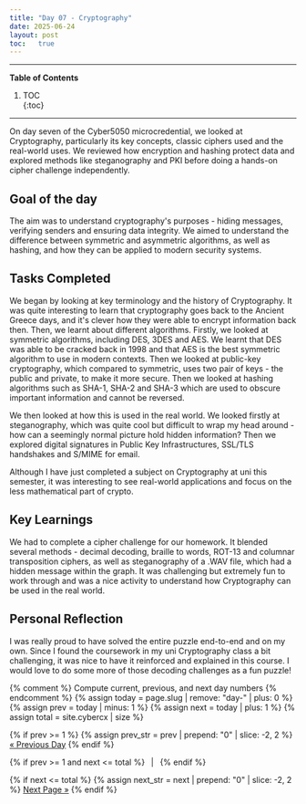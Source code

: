 ```yaml
---
title: "Day 07 - Cryptography"
date: 2025-06-24
layout: post
toc:   true
---
```


---

**Table of Contents**
1. TOC  
{:toc}

---

On day seven of the Cyber5050 microcredential, we looked at Cryptography, particularly its key concepts, classic ciphers used and the real-world uses. We reviewed how encryption and hashing protect data and explored methods like steganography and PKI before doing a hands-on cipher challenge independently.


## Goal of the day
The aim was to understand cryptography's purposes - hiding messages, verifying senders and ensuring data integrity. We aimed to understand the difference between symmetric and asymmetric algorithms, as well as hashing, and how they can be applied to modern security systems.

## Tasks Completed

We began by looking at key terminology and the history of Cryptography. It was quite interesting to learn that cryptography goes back to the Ancient Greece days, and it's clever how they were able to encrypt information back then. Then, we learnt about different algorithms. Firstly, we looked at symmetric algorithms, including DES, 3DES and AES. We learnt that DES was able to be cracked back in 1998 and that AES is the best symmetric algorithm to use in modern contexts.  Then we looked at public-key cryptography, which compared to symmetric, uses two pair of keys - the public and private, to make it more secure. Then we looked at hashing algorithms such as SHA-1, SHA-2 and SHA-3 which are used to obscure important information and cannot be reversed.

We then looked at how this is used in the real world. We looked firstly at steganography, which was quite cool but difficult to wrap my head around - how can a seemingly normal picture hold hidden information? Then we explored digital signatures in Public Key Infrastructures, SSL/TLS handshakes and S/MIME for email.

Although I have just completed a subject on Cryptography at uni this semester, it was interesting to see real-world applications and focus on the less mathematical part of crypto.

## Key Learnings

We had to complete a cipher challenge for our homework. It blended several methods - decimal decoding, braille to words, ROT-13 and columnar transposition ciphers, as well as steganography of a .WAV file, which had a hidden message within the graph. It was challenging but extremely fun to work through and was a nice activity to understand how Cryptography can be used in the real world.

## Personal Reflection

I was really proud to have solved the entire puzzle end-to-end and on my own. Since I found the coursework in my uni Cryptography class a bit challenging, it was nice to have it reinforced and explained in this course. I would love to do some more of those decoding challenges as a fun puzzle!

{% comment %}
  Compute current, previous, and next day numbers
{% endcomment %}
{% assign today = page.slug | remove: "day-" | plus: 0 %}
{% assign prev  = today | minus: 1 %}
{% assign next  = today | plus: 1 %}
{% assign total = site.cybercx | size %}

<nav class="day-nav">
  {% if prev >= 1 %}
    {% assign prev_str = prev | prepend: "0" | slice: -2, 2 %}
    <a href="/cybercx/day-{{ prev_str }}/">« Previous Day</a>
  {% endif %}

  {% if prev >= 1 and next <= total %}
    &ensp;|&ensp;
  {% endif %}

  {% if next <= total %}
    {% assign next_str = next | prepend: "0" | slice: -2, 2 %}
    <a href="/cybercx/day-{{ next_str }}/">Next Page »</a>
  {% endif %}
</nav>
